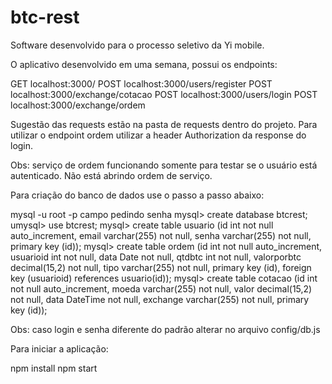 # btc-rest

Software desenvolvido para o processo seletivo da Yi mobile.

O aplicativo desenvolvido em uma semana, possui os endpoints:

GET localhost:3000/
POST localhost:3000/users/register
POST localhost:3000/exchange/cotacao
POST localhost:3000/users/login
POST localhost:3000/exchange/ordem

Sugestão das requests estão na pasta de requests dentro do projeto.
Para utilizar o endpoint ordem utilizar a header Authorization da response do login.

Obs: serviço de ordem funcionando somente para testar se o usuário está autenticado. Não está abrindo ordem de serviço.

Para criação do banco de dados use o passo a passo abaixo:

mysql -u root -p
campo pedindo senha
mysql> create database btcrest;
umysql> use btcrest;
mysql> create table usuario (id int not null auto_increment, email varchar(255) not null, senha varchar(255) not null, primary key (id));
mysql> create table ordem (id int not null auto_increment, usuarioid int not null, data Date not null, qtdbtc int not null, valorporbtc decimal(15,2) not null, tipo varchar(255) not null, primary key (id), foreign key (usuarioid) references usuario(id));
mysql> create table cotacao (id int not null auto_increment, moeda varchar(255) not null, valor decimal(15,2) not null, data DateTime not null, exchange varchar(255) not null, primary key (id));

Obs: caso login e senha diferente do padrão alterar no arquivo config/db.js

Para iniciar a aplicação:

npm install
npm start
